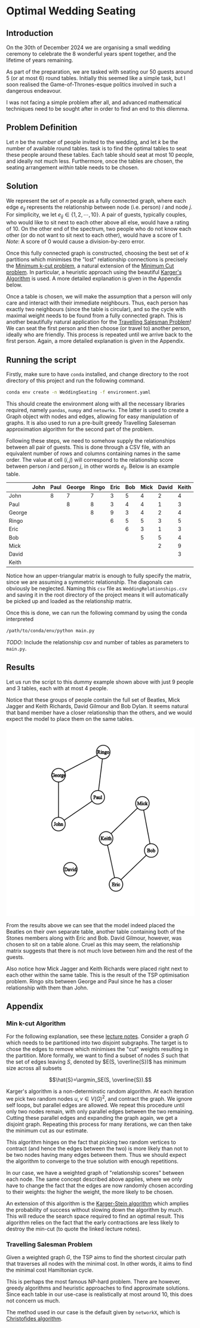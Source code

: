 # Optimal Wedding Seating
## Introduction
On the 30th of December 2024 we are organising a small wedding ceremony to celebrate
the 8 wonderful years spent together, and the lifetime of years remaining.

As part of the preparation, we are tasked with seating our 50 guests around 5 (or at most 6) round tables.
Initially this seemed like a simple task, but I soon realised the Game-of-Thrones-esque politics involved
in such a dangerous endeavour.

I was not facing a simple problem after all, and advanced mathematical techniques need to be sought after
in order to find an end to this dilemma.
## Problem Definition
Let $`n`$ be the number of people invited to the wedding, and let $`k`$ be the number of available round tables.
task is to find the optimal tables to seat these people around these tables. Each table should seat at most 10 people,
and ideally not much less. Furthermore, once the tables are chosen, the seating arrangement _within_ table needs to be chosen.
## Solution
We represent the set of $`n`$ people as a fully connected graph, where each edge $`e_{ij}`$ represents the relationship
between node (i.e. person) $`i`$ and node $`j`$. For simplicity, we let $`e_{ij}\in\{1, 2, \cdots, 10\}`$.
A pair of guests, typically couples, who would like to sit next to each other above all else, would have
a rating of 10. On the other end of the spectrum, two people who do not know each other (or do not want to sit next 
to each other), would have a score of 1. *Note*: A score of 0 would cause a division-by-zero error.

Once this fully connected graph is constructed, choosing the best set of $`k`$ partitions which minimises the "lost"
relationship connections is precisely the [Minimum k-cut problem](https://en.wikipedia.org/wiki/Minimum_k-cut), 
a natural extension of the [Minimum Cut problem](https://en.wikipedia.org/wiki/Minimum_k-cut). In particular, a heuristic
approach using the beautiful [Karger's Algorithm](https://en.wikipedia.org/wiki/Karger%27s_algorithm) is used.  A more detailed explanation is given in the Appendix below.

Once a table is chosen, we will make the assumption that a person will only care and interact with their immediate
neighbours. Thus, each person has exactly two neighbours (since the table is circular), and so the cycle with maximal
weight needs to be found from a fully connected graph. This is another beautifully natural application
for the [Travelling Salesman Problem](https://en.wikipedia.org/wiki/Travelling_salesman_problem)! We can seat the first person
and then choose (or travel to) another person, ideally who are friendly. This process is repeated until we arrive back
to the first person. Again, a more detailed explanation is given in the Appendix.
## Running the script
Firstly, make sure to have `conda` installed, and change directory to the root directory of this project and run the following command.
```bash
conda env create -n WeddingSeating -f environment.yaml
```
This should create the environment along with all the necessary libraries required, namely `pandas`, `numpy` and `netowrkx`.
The latter is used to create a Graph object with nodes and edges, allowing for easy manipulation of graphs. It is also used
to run a pre-built greedy Travelling Saleseman approximation algorithm for the second part of the problem.

Following these steps, we need to somehow supply the relationships between all pair of guests. This is done through a CSV file,
with an equivalent number of rows and columns containing names in the same order. The value at cell $`(i, j)`$ will correspond
to the relationship score between person $`i`$ and person $`j`$, in other words $`e_{ij}`$. Below is an example table.

|      | John | Paul   | George | Ringo | Eric | Bob  | Mick  | David | Keith |
| ------ | ---- | ---- | ------ | ----- | ---- | --- | ---- | ----- | ----- |
| John         |          | 8        | 7            | 7          | 3        | 5      | 4        | 2          | 4          |
| Paul         |          |          | 8            | 8          | 3        | 4      | 4        | 1          | 3          |
| George       |          |          |              | 8          | 9        | 3      | 4        | 2          | 4          |
| Ringo        |          |          |              |            | 6        | 5      | 5        | 3          | 5          |
| Eric         |          |          |              |            |          | 6      | 3        | 1          | 3          |
| Bob          |          |          |              |            |          |        | 5        | 5          | 4          |
| Mick         |          |          |              |            |          |        |          | 2          | 9          |
| David        |          |          |              |            |          |        |          |            | 3          |
| Keith        |          |          |              |            |          |        |          |            |            |

Notice how an upper-triangular matrix is enough to fully specify the matrix, since we are assuming a symmetric relationship.
The diagonals can obviously be neglected. Naming this `csv` file as `WeddingRelationships.csv` and saving it in the root directory
of the project means it will automatically be picked up and loaded as the relationship matrix.

Once this is done, we can run the following command by using the conda interpreted
```bash
/path/to/conda/env/python main.py
```
*TODO*: Include the relationship csv and number of tables as parameters to `main.py`.
## Results
Let us run the script to this dummy example shown above with just 9 people and 3 tables, each with at most 4 people.

Notice that these groups of people contain the full set of Beatles, Mick Jagger and Keith Richards, David Gilmour and Bob Dylan.
It seems natural that band member have a closer relationship than the others, and we would expect the model to place them
on the same tables.

![partition](https://github.com/DylanZammit/OptimalWeddingSeating/blob/master/img/toy_partition.png?raw=true)

From the results above we can see that the model indeed placed the Beatles on their own separate table, another table containing
both of the Stones members along with Eric and Bob. David Gilmour, however, was chosen to sit on a table alone. Cruel as this
may seem, the relationship matrix suggests that there is not much love between him and the rest of the guests.

Also notice how Mick Jagger and Keith Richards were placed right next to each other within the same table. This is the result
of the TSP optimisation problem. Ringo sits between George and Paul since he has a closer relationship with them than John.
## Appendix
### Min k-cut Algorithm
For the following explanation, see these [lecture notes](https://www.cs.princeton.edu/courses/archive/fall13/cos521/lecnotes/lec2final.pdf). Consider a graph $`G`$ which needs to be partitioned into two disjoint subgraphs. The target is to chose the edges to remove
which minimises the "cut" weights resulting in the partition. More formally, we want to find a subset of nodes $`S`$
such that the set of edges leaving $`S`$, denoted by $`E(S, \overline{S})`$ has minimum size across all subsets
```math
\hat{S}=\argmin_SE(S, \overline{S}).
```
Karger's algorithm is a non-determinstic random algorithm.
At each iteration we pick two random nodes $`u, v\in V(G)^2`$, and contract the graph.
We ignore self loops, but parallel edges are allowed. We repeat this procedure until only two nodes
remain, with only parallel edges between the two remaining. Cutting these parallel edges and expanding the graph
again, we get a disjoint graph. Repeating this process for many iterations, we can then take the minimum cut as our
estimate.

This algorithm hinges on the fact that picking two random vertices to contract (and hence the edges between the two) is 
more likely than not to be two nodes having many edges between them. Thus we should expect the algorithm to converge
to the true solution with enough repetitions.

In our case, we have a weighted graph of "relationship scores" between each node. The same concept described above applies, 
where we only have to change the fact that the edges are now randomly chosen according to their weights: the higher the weight,
the more likely to be chosen.

An extension of this algorithm is the [Karger-Stein algorithm](https://www.cs.toronto.edu/~anikolov/CSC473W20/Lectures/Karger-Stein.pdf)
which amplies the probability of success without slowing down the algorithm by much. This will reduce the search space required
to find an optimal result. This algorithm relies on the fact that the early contractions are less likely to destroy the min-cut (to quote the linked lecture notes).
### Travelling Salesman Problem
Given a weighted graph $`G`$, the TSP aims to find the shortest circular path that traverses all nodes with the minimal cost.
In other words, it aims to find the minimal cost Hamiltonian cycle.

This is perhaps the most famous NP-hard problem. There are however, greedy algorithms and heuristic approaches to find
approximate solutions. Since each table in our use-case is realistically at most around 10, this does not concern us much. 

The method used in our case is the default given by `networkX`, which is [Christofides algorithm](https://en.wikipedia.org/wiki/Christofides_algorithm).